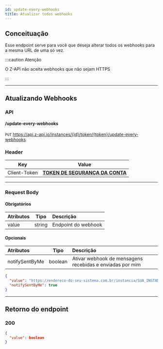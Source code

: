 ```yaml
---
id: update-every-webhooks
title: Atualizar todos webhooks
---
```


## Conceituação

Esse endpoint serve para você que deseja alterar todos os webhooks para a mesma URL de uma só vez.

:::caution Atenção

O Z-API não aceita webhooks que não sejam HTTPS

:::

---

## Atualizando Webhooks

### API

#### /update-every-webhooks

`PUT` <https://api.z-api.io/instances/{id}/token/{token}/update-every-webhooks>

### Header

|      Key       |            Value            |
| :------------: |     :-----------------:     |
|  Client-Token  | **[TOKEN DE SEGURANÇA DA CONTA](../security/client-token)** |
---

### Request Body

#### Obrigatórios

| Atributos |  Tipo  | Descrição                      |
| :-------- | :----: | :----------------------------- |
| value      | string | Endpoint do webhook |

#### Opcionais

| Atributos               |  Tipo  | Descrição                      |
| :--------               | :----: | :----------------------------- |
| notifySentByMe | boolean | Ativar webhook de mensagens recebidas e enviadas por mim |

```json
{
  "value": "https://endereco-do-seu-sistema.com.br/instancia/SUA_INSTANCIA/status",
  "notifySentByMe": true
}
```

---

## Retorno do endpoint

### 200

```json
{
  "value": boolean
}
```
